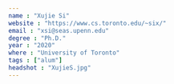 ```yaml
---
name : "Xujie Si"
website : "https://www.cs.toronto.edu/~six/"
email : "xsi@seas.upenn.edu"
degree : "Ph.D."
year : "2020"
where : "University of Toronto"
tags : ["alum"]
headshot : "XujieS.jpg"
---
```

